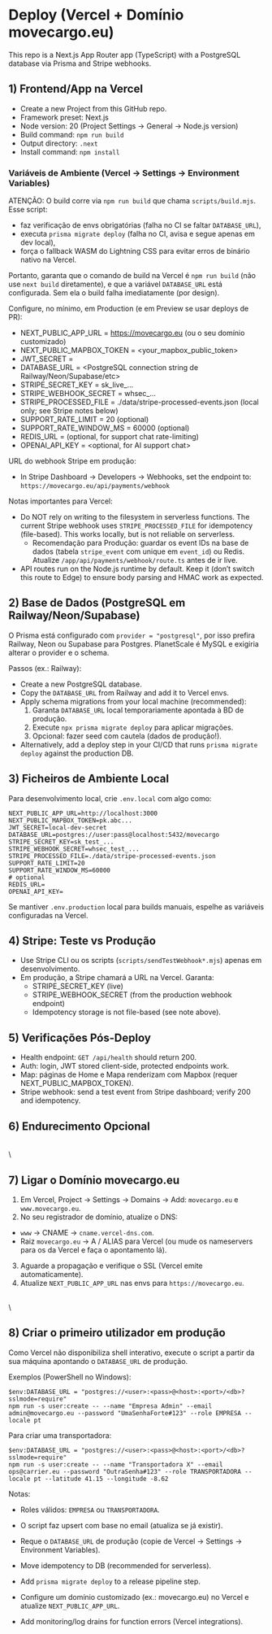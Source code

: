 # Deploy (Vercel + Domínio movecargo.eu)

This repo is a Next.js App Router app (TypeScript) with a PostgreSQL database via Prisma and Stripe webhooks.

## 1) Frontend/App na Vercel

- Create a new Project from this GitHub repo.
- Framework preset: Next.js
- Node version: 20 (Project Settings → General → Node.js version)
- Build command: `npm run build`
- Output directory: `.next`
- Install command: `npm install`

### Variáveis de Ambiente (Vercel → Settings → Environment Variables)

ATENÇÃO: O build corre via `npm run build` que chama `scripts/build.mjs`. Esse script:
- faz verificação de envs obrigatórias (falha no CI se faltar `DATABASE_URL`),
- executa `prisma migrate deploy` (falha no CI, avisa e segue apenas em dev local),
- força o fallback WASM do Lightning CSS para evitar erros de binário nativo na Vercel.

Portanto, garanta que o comando de build na Vercel é `npm run build` (não use `next build` diretamente), e que a variável `DATABASE_URL` está configurada. Sem ela o build falha imediatamente (por design).

Configure, no mínimo, em Production (e em Preview se usar deploys de PR):

- NEXT_PUBLIC_APP_URL = https://movecargo.eu (ou o seu domínio customizado)
- NEXT_PUBLIC_MAPBOX_TOKEN = <your_mapbox_public_token>
- JWT_SECRET = <a strong secret for JWT>
- DATABASE_URL = <PostgreSQL connection string de Railway/Neon/Supabase/etc>
- STRIPE_SECRET_KEY = sk_live_...
- STRIPE_WEBHOOK_SECRET = whsec_...
- STRIPE_PROCESSED_FILE = ./data/stripe-processed-events.json (local only; see Stripe notes below)
- SUPPORT_RATE_LIMIT = 20 (optional)
- SUPPORT_RATE_WINDOW_MS = 60000 (optional)
- REDIS_URL = <Redis connection> (optional, for support chat rate-limiting)
- OPENAI_API_KEY = <optional, for AI support chat>

URL do webhook Stripe em produção:
- In Stripe Dashboard → Developers → Webhooks, set the endpoint to: `https://movecargo.eu/api/payments/webhook`

Notas importantes para Vercel:
- Do NOT rely on writing to the filesystem in serverless functions. The current Stripe webhook uses `STRIPE_PROCESSED_FILE` for idempotency (file-based). This works locally, but is not reliable on serverless.
  - Recomendação para Produção: guardar os event IDs na base de dados (tabela `stripe_event` com unique em `event_id`) ou Redis. Atualize `/app/api/payments/webhook/route.ts` antes de ir live.
- API routes run on the Node.js runtime by default. Keep it (don’t switch this route to Edge) to ensure body parsing and HMAC work as expected.

## 2) Base de Dados (PostgreSQL em Railway/Neon/Supabase)

O Prisma está configurado com `provider = "postgresql"`, por isso prefira Railway, Neon ou Supabase para Postgres. PlanetScale é MySQL e exigiria alterar o provider e o schema.

Passos (ex.: Railway):
- Create a new PostgreSQL database.
- Copy the `DATABASE_URL` from Railway and add it to Vercel envs.
- Apply schema migrations from your local machine (recommended):
  1) Garanta `DATABASE_URL` local temporariamente apontada à BD de produção.
  2) Execute `npx prisma migrate deploy` para aplicar migrações.
  3) Opcional: fazer seed com cautela (dados de produção!).
- Alternatively, add a deploy step in your CI/CD that runs `prisma migrate deploy` against the production DB.

## 3) Ficheiros de Ambiente Local

Para desenvolvimento local, crie `.env.local` com algo como:

```
NEXT_PUBLIC_APP_URL=http://localhost:3000
NEXT_PUBLIC_MAPBOX_TOKEN=pk.abc...
JWT_SECRET=local-dev-secret
DATABASE_URL=postgres://user:pass@localhost:5432/movecargo
STRIPE_SECRET_KEY=sk_test_...
STRIPE_WEBHOOK_SECRET=whsec_test_...
STRIPE_PROCESSED_FILE=./data/stripe-processed-events.json
SUPPORT_RATE_LIMIT=20
SUPPORT_RATE_WINDOW_MS=60000
# optional
REDIS_URL=
OPENAI_API_KEY=
```

Se mantiver `.env.production` local para builds manuais, espelhe as variáveis configuradas na Vercel.

## 4) Stripe: Teste vs Produção

- Use Stripe CLI ou os scripts (`scripts/sendTestWebhook*.mjs`) apenas em desenvolvimento.
- Em produção, a Stripe chamará a URL na Vercel. Garanta:
  - STRIPE_SECRET_KEY (live)
  - STRIPE_WEBHOOK_SECRET (from the production webhook endpoint)
  - Idempotency storage is not file-based (see note above).

## 5) Verificações Pós-Deploy

- Health endpoint: `GET /api/health` should return 200.
- Auth: login, JWT stored client-side, protected endpoints work.
- Map: páginas de Home e Mapa renderizam com Mapbox (requer NEXT_PUBLIC_MAPBOX_TOKEN).
- Stripe webhook: send a test event from Stripe dashboard; verify 200 and idempotency.

## 6) Endurecimento Opcional
\
\
## 7) Ligar o Domínio movecargo.eu

1. Em Vercel, Project → Settings → Domains → Add: `movecargo.eu` e `www.movecargo.eu`.
2. No seu registrador de domínio, atualize o DNS:
  - `www` → CNAME → `cname.vercel-dns.com`.
  - Raiz `movecargo.eu` → A / ALIAS para Vercel (ou mude os nameservers para os da Vercel e faça o apontamento lá).
3. Aguarde a propagação e verifique o SSL (Vercel emite automaticamente).
4. Atualize `NEXT_PUBLIC_APP_URL` nas envs para `https://movecargo.eu`.

\
\
## 8) Criar o primeiro utilizador em produção

Como Vercel não disponibiliza shell interativo, execute o script a partir da sua máquina apontando o `DATABASE_URL` de produção.

Exemplos (PowerShell no Windows):

```
$env:DATABASE_URL = "postgres://<user>:<pass>@<host>:<port>/<db>?sslmode=require"
npm run -s user:create -- --name "Empresa Admin" --email admin@movecargo.eu --password "UmaSenhaForte#123" --role EMPRESA --locale pt
```

Para criar uma transportadora:

```
$env:DATABASE_URL = "postgres://<user>:<pass>@<host>:<port>/<db>?sslmode=require"
npm run -s user:create -- --name "Transportadora X" --email ops@carrier.eu --password "OutraSenha#123" --role TRANSPORTADORA --locale pt --latitude 41.15 --longitude -8.62
```

Notas:
- Roles válidos: `EMPRESA` ou `TRANSPORTADORA`.
- O script faz upsert com base no email (atualiza se já existir).
- Reque o `DATABASE_URL` de produção (copie de Vercel → Settings → Environment Variables).

- Move idempotency to DB (recommended for serverless).
- Add `prisma migrate deploy` to a release pipeline step.
- Configure um domínio customizado (ex.: movecargo.eu) no Vercel e atualize `NEXT_PUBLIC_APP_URL`.
- Add monitoring/log drains for function errors (Vercel integrations).
